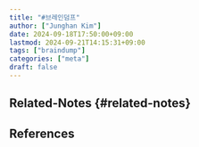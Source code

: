 ```yaml
---
title: "#브레인덤프"
author: ["Junghan Kim"]
date: 2024-09-18T17:50:00+09:00
lastmod: 2024-09-21T14:15:31+09:00
tags: ["braindump"]
categories: ["meta"]
draft: false
---
```


<!--more-->


## Related-Notes {#related-notes}

## References

<style>.csl-entry{text-indent: -1.5em; margin-left: 1.5em;}</style><div class="csl-bib-body">
</div>
